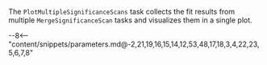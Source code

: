 The `PlotMultipleSignificanceScans` task collects the fit results from multiple `MergeSignificanceScan` tasks and visualizes them in a single plot.

<div class="dhi_parameter_table">

--8<-- "content/snippets/parameters.md@-2,21,19,16,15,14,12,53,48,17,18,3,4,22,23,5,6,7,8"

</div>
